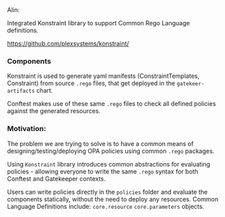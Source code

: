 Alin:

Integrated Konstraint library to support Common Rego Language definitions.

https://github.com/plexsystems/konstraint/

### Components

Konstraint is used to generate yaml manifests (ConstraintTemplates, Constraint) from source `.rego` files, that get deployed in the `gatekeer-artifacts` chart.

Conftest makes use of these same `.rego` files to check all defined policies against the generated resources.

### Motivation:

The problem we are trying to solve is to have a common means of designing/testing/deploying OPA policies using common `.rego` packages.

Using `Konstraint` library introduces common abstractions for evaluating policies - allowing everyone to write the same `.rego` syntax for both Conftest and Gatekeeper contexts.

Users can write policies directly in the `policies` folder and evaluate the components statically, without the need to deploy any resources.
Common Language Definitions include: `core.resource` `core.parameters` objects.
